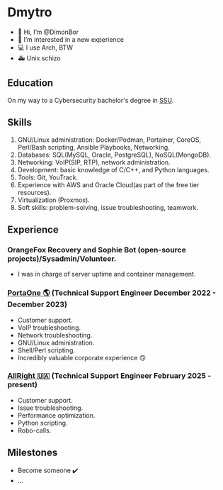 # Dmytro
- 👋 Hi, I’m @DimonBor
- 👀 I’m interested in a new experience
- 💻 I use Arch, BTW
- 🚑 Unix schizo 

## Education
On my way to a Cybersecurity bachelor's degree in [SSU](https://int.sumdu.edu.ua/en/).

## Skills
  1. GNU/Linux administration: Docker/Podman, Portainer, CoreOS, Perl/Bash scripting, Ansible Playbooks, Networking.
  2. Databases: SQL(MySQL, Oracle, PostgreSQL), NoSQL(MongoDB).
  3. Networking: VoIP(SIP, RTP), network administration.  
  4. Development: basic knowledge of C/C++, and Python languages.
  5. Tools: Git, YouTrack.
  6. Experience with AWS and Oracle Cloud(as part of the free tier resources).
  7. Virtualization (Proxmox).
  8. Soft skills: problem-solving, issue troubleshooting, teamwork.  
  
## Experience
  ### OrangeFox Recovery and Sophie Bot (open-source projects)/Sysadmin/Volunteer.
  - I was in charge of server uptime and container management.
  
  ### [PortaOne 🌎](https://www.portaone.com/) (Technical Support Engineer December 2022 - December 2023)
  - Customer support.
  - VoIP troubleshooting.
  - Network troubleshooting.
  - GNU/Linux administration.
  - Shell/Perl scripting.
  - Incredibly valuable corporate experience 🙃

  ### [AllRight 🇺🇦](https://allright.com/) (Technical Support Engineer February 2025 - present)
  - Customer support.
  - Issue troubleshooting.
  - Performance optimization.
  - Python scripting.
  - Robo-calls.

## Milestones
  - Become someone ✔️
  - ...
